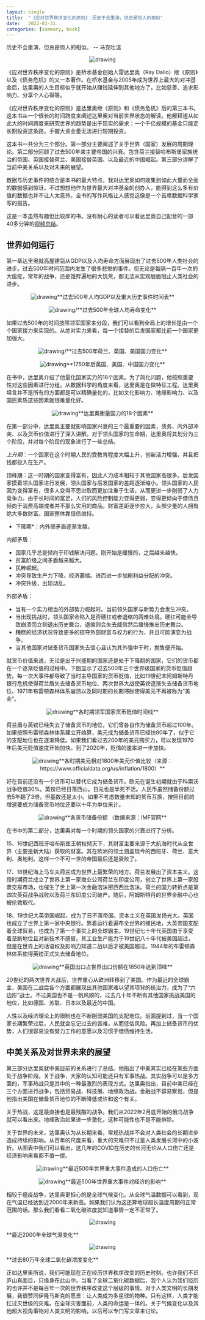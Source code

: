 ```yaml
---
layout: single
title:  "《应对世界秩序变化的原则》：历史不会重演，但总是惊人的相似"
date:   2022-03-31
categories: [summary, book]
---
```

历史不会重演，但总是惊人的相似。    -- 马克吐温

<p align="center">
    <img src="/assets/images/2022-03-31/640.png" alt="drawing"/>
</p>

《应对世界秩序变化的原则》是桥水基金创始人雷达里奥（Ray Dalio）继《原则》以及《债务危机》的又一本著作。在桥水基金与2005年成为世界上最大的对冲基金后，达里奥的人生目标似乎就开始从赚钱延伸到其他地方了，比如慈善、追求影响力、分享个人心得等。

《应对世界秩序变化的原则》是达里奥继《原则》和《债务危机》后的第三本书。这本书从一个很长的时间跨度来阐述达里奥对当前世界状态的解读。他解释道从如此大的时间跨度来研究世界的趋势是出于现实的需求：一个千亿规模的基金只能走长期投资这条路。手握大资金量无法进行短期投资。

这本书一共分为三个部分。第一部分主要阐述了关于世界（国家）发展的周期理论。第二部分回顾了过去500年来主要帝国的兴衰。包含荷兰接替哈布斯堡家族统治的帝国、英国接替荷兰、美国接替英国、以及最近的中国崛起。第三部分讲解了当前中美关系以及对未来的展望。

数据与历史事件的结合是本书的最大特点，我对达里奥如何收集到如此大量而全面的数据感到惊讶。不过想想他作为世界最大对冲基金的创办人，能得到这么多有价值的数据也并不让人太意外，全书的写作风格让人感觉这像是一个首席数据科学家写的报告。

这是一本虽然有趣但比较厚的书。没有耐心的读者可以看达里奥自己配音的一部40多分钟的[视频总结](https://www.bilibili.com/video/BV1c34y187S2?spm_id_from=333.337.search-card.all.click)。

## 世界如何运行

第一章达里奥就高屋建瓴从GDP以及人均寿命方面展现出了过去500年人类社会的进步。过去500年时间范围内发生了很多悲惨的事件。但无论是每隔一百年一次的大瘟疫，常年的战争，还是饿殍遍地的大饥荒，都无法从宏观层面阻止人类社会的进步。

<p align="center">
    <img src="/assets/images/2022-03-31/AA9C80C4-06BC-40A3-A3B9-01459396C598.jpeg" alt="drawing"/>**过去500年人均GDP以及重大历史事件时间表**
</p>

<p align="center">
    <img src="/assets/images/2022-03-31/076E18EF-8BF1-4C45-9480-D313EACC9157.jpeg" alt="drawing/">**过去500年全球人均寿命变化**
</p>

如果过去500年的时间按照领军国家来分段，我们可以看到全局上的增长是由一个个国家接力来实现的。从绝对实力来看，每一个接替的后发国家都比前一个国家更加强大。

<p align="center">
    <img src="/assets/images/2022-03-31/9932A540-2515-4B77-889F-0B6389FE5F83.jpeg" alt="drawing/">**过去500年荷兰、英国、美国国力变化**
</p>

<p align="center">
    <img src="/assets/images/2022-03-31/EECD9809-75A0-4AE6-8860-7900520B95CC.jpeg" alt="drawing"/>**1750年后英国、美国、中国国力变化**
</p>

在书中，达里奥介绍了他量化国家实力的18个因素。为了简化问题，他按照重要性对这些因素进行分组。从数据科学的角度来看，达里奥是在做特征工程。达里奥坦言并不是所有的方面都是可以精确量化的，比如文化影响力、地缘影响力、以及国民素质这些因素就很难量化好。

<p align="center">
    <img src="/assets/images/2022-03-31/CC62E65C-BB6E-4ECB-97FC-27D6DDB26F56.jpeg" alt="drawing"/>**达里奥衡量国力的18个因素**
</p>

在第一部分中，达里奥主要就影响国家兴衰的三个最重要的因素，债务、内外部冲突、以及货币价值进行了深入讲解。对于领头国家的生命期，达里奥将其划分为三个阶段，并对每个阶段的现象进行了一些总结。

*上升期*：一个国家在这个时期人民的受教育程度大幅上升，创新活力增强，并且把钱都投入在生产。

顶峰期：这一时期的国家变得富有，因此人力成本相较于其他国家高很多。后发国家摸着领头国家进行发展，领头国家与后发国家的差距逐渐缩小。领头国家的人民因为变得富有，很多人变得不思进取而更加注重于生活，从而更进一步削弱了人力竞争力。由于长时间的富足，人们的风险控制能力变得更弱，变得更倾向于借债且倾向于消费高端或者并不那么实用的商品。财富差距逐步拉大，头部少量的人拥有绝大多数财富。国家整体靠借债维持。


* 下降期*：内外部矛盾逐渐发酵。

内部矛盾：
* 国家几乎总是倾向于印钱解决问题。刚开始是缓慢的，之后越来越快。
* 贫富阶级之间矛盾越来越大。
* 民粹崛起。
* 冲突导致生产力下降，经济萎缩。进而进一步加剧利益分配的冲突。
* 冲突升级，出现动乱。

外部矛盾：
* 当有一个实力相当的外部势力崛起时。当前领头国家与新势力会发生冲突。
* 当出现挑战时，领头国家会陷入是否硬扛或者退缩的两难处境。硬扛可能会导致崩溃而立刻退出历史舞台，退缩则会失去威信然后缓慢推出历史舞台。
* 糟糕的经济状况导致更多的掠夺外部财富与权力的行为，并且可能演变为战争。
* 当其他国家对储备货币国家失去信心且认为其外强中干时，抛售便开始。

就货币价值来说，无论是出于兴盛期的国家还是处于下降期的国家，它们的货币都在一个逐渐贬值的过程中。下图显示了过去500年三个世界级国家的货币贬值趋势。每一次大事件都导致了当时主导国家的货币贬值，比如19世纪末阿姆斯特丹银行危机使得荷兰盾失去储备货币地位、两次世界大战使英镑逐渐失去储备货币地位、1971年布雷顿森林体系崩溃以及同时期的长期滞胀使得美元不再被称为”美金“。

<p align="center">
    <img src="/assets/images/2022-03-31/7CF9CCF0-0C21-42E4-A3FC-EFA7549E2C7E.jpeg" alt="drawing"/>**各时期领军国家货币贬值时间线**
</p>

荷兰盾与英镑已经失去了储备货币的地位，它们曾各自作为储备货币超过100年。如果按照布雷顿森林体系建立开始算，美元成为储备货币已经快80年了，似乎它的支配地位也在逐渐降低。如果我们看过去200年的美元购买力，可以发现1970年后美元贬值速度开始加快。到了2020年，贬值的速率进一步加快。

<p align="center">
    <img src="/assets/images/2022-03-31/inflation.png" alt="drawing"/>**各时期美元相对1800年美元价值比较（来源：https://www.officialdata.org/us/inflation/1800）**
</p>

好在目前还没有一个货币可以替代它成为储备货币。欧元在诞生初期就由于科索沃战争贬值30%。英镑已经日落西山。日元也是半死不活。人民币虽然储备份额过去5年翻了3倍，但基数还是太小。如果不考虑数量未知的货币互换，按照目前的增速要成为储备货币地位还要以十年为单位来计。

<p align="center">
    <img src="/assets/images/2022-03-31/reserve.png" alt="drawing"/>**各货币储备份额 （数据来源：IMF官网**
</p>

在书中的第二部分，达里奥对每一个时期的领头国家的兴衰进行了分析。

15、16世纪西班牙哈布斯堡王朝权倾天下，其财富主要来源于大航海时代从全世界（主要是新大陆）获取的财富。其在欧洲的领土涵盖现今的西班牙、荷兰、意大利、奥地利。这样一个不可一世的帝国最后还是衰败了。

17、18世纪海上马车夫荷兰成为世界上最繁荣的地方。荷兰发展出了资本主义。这段时期荷兰成立了世界上第一家商业公司荷兰东印度公司，创立了世界上第一家股票交易市场，也催生了世上第一次金融泡沫密西西比泡沫。荷兰的国力转折点是第四次英荷战争战败以及荷兰东印度公司破产。随后，阿姆斯特丹的世界金融中心也被伦敦取代。

18、19世纪大英帝国崛起，成为了日不落帝国。资本主义在英国发扬光大。英国也成立了世界上第一家中央银行。靠着运行着遍布全世界的殖民地，大英帝国支配着全球贸易，也成为了第一个事实上的全球霸主。19世纪七十年代英国由于享受着垄断地位且对新技术不感冒。其工业生产能力于19世纪八十年代被美国超过，但是在世界上的话语权及影响力知道二战以后才被美国超过。1944年的布雷顿森林体系使得英镑正式失去储备地位。

<p align="center">
    <img src="/assets/images/2022-03-31/A0B5E5B0-2BBF-47C6-B180-8B445D16EF21.jpeg" alt="drawing"/>**英国出口占世界出口份额在1850年达到顶峰**
</p>

20世纪的两次世界大战后，世界重心从欧洲转移到了美国。作为最近的全球霸主，美国在二战后各个方面都展现出其他国家难以望其项背的统治力，成为了“六边形”战士。不过美国也不是一帆风顺的，过去几十年不断有其他国家挑战美国的地位，比如德国、苏联、日本以及最近的中国。

人性以及经济理论上的限制也在不断削弱美国的支配地位。前面提到过，当一个国家长期繁荣过后，人民就会忘记过去的苦难，从而低估风险。再加上储备货币的优势，人们很容易没有努力工作的意愿以及习惯于借债维持生活。

## 中美关系及对世界未来的展望

第三部分达里奥就中美目前的关系进行了总结。他指出了中美其实已经在某些方面处于战争阶段。关于战争，大家的认知可能还只有军事热战。其实战争可以是多方面的，军事热战只是其中的一种最激烈的表现方式。达里奥指出，目前中美已经在三个方面进行战争，包括贸易战、科技展、地缘政治战。金融战不容易察觉，但是他指出美国在储备货币地位的不断降低或许和这个有关。

关于热战，这是最直接也是最残酷的战争。我们从2022年2月底开始的俄乌战争就可以看出来。地缘政治如果进一步激化，这种可能性也不是不能排除。

关于世界的未来，达里奥认为从长期来看，常规热战并不会对人类社会的长期进步造成持续的影响。从百年的尺度来看，重大的灾难只不过是人类发展长河中的小波折。从图表中我们可以看出，这几年的COVID在历史的长河无论从人口伤亡还是经济影响来看都不值一提。

<p align="center">
    <img src="/assets/images/2022-03-31/D0F4B7C5-223E-492A-BAD1-863AC28801DD.jpeg" alt="drawing"/>**最近500年世界重大事件造成的人口伤亡**
</p>

<p align="center">
    <img src="/assets/images/2022-03-31/AD212FB9-E639-471C-BE67-CDE804ADA940.jpeg" alt="drawing"/>**最近500年世界重大事件对经济的影响**
</p>

相较于瘟疫战争，达里奥更担心的是全球气候变化。从全球气温数据可以看到，现在气温已经达到近2000年来新高。如果我们认为这还算地球超长温度周期的正常范围的话。那么我们看看二氧化碳浓度就知道事情一定不正常了。

<p align="center">
    <img src="/assets/images/2022-03-31/38D90495-D6E6-4900-81B8-3D2D6EAA7A60.jpeg" alt="drawing"/>
</p>
**最近2000年全球气温变化**

<p align="center">
    <img src="/assets/images/2022-03-31/co2.png" alt="drawing"/>
</p>
**过去80万年全球二氧化碳浓度变化**

正如达里奥所说，我们可能现在正在经历世界秩序改变的历史时刻。也许我们不识庐山真面目，只缘身在此山中。当看了全球二氧化碳数据后，我个人认为我们经历的也许并不是每百年一次的世界秩序改变这个层级的事情。对于人类文明的长期发展，我很赞同伊隆马斯克的愿景：让人类成为多星球的物种。只有这样，人类才能扛过灭世级的灾难。在全球灾害面前，人类的命运是一体的。关于气候变化以及其他超大视角事物对人类文明的影响，以后可以专门写文章来讨论。